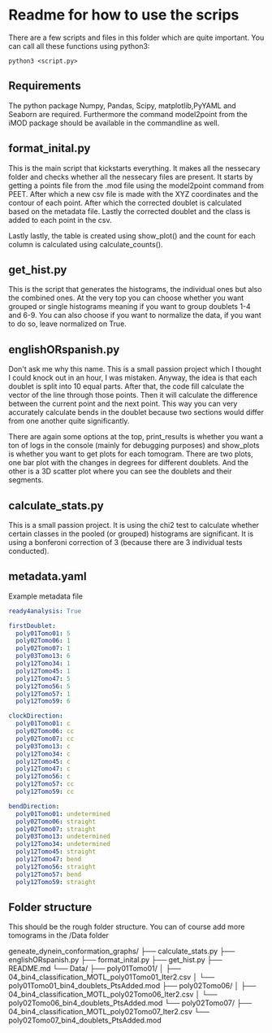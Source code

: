 # Readme for how to use the scrips
There are a few scripts and files in this folder which are quite important. You can call all these functions using python3:

```shell
python3 <script.py>
```

## Requirements
The python package Numpy, Pandas, Scipy, matplotlib,PyYAML and Seaborn are required. Furthermore the command model2point from the iMOD package should be available in the commandline as well.

## format_inital.py
This is the main script that kickstarts everything. It makes all the nessecary folder and checks whether all the nessecary files are present. It starts by getting a points file from the .mod file using the model2point command from PEET. After which a new csv file is made with the XYZ coordinates and the contour of each point. After which the corrected doublet is calculated based on the metadata file. Lastly the corrected doublet and the class is added to each point in the csv. 

Lastly lastly, the table is created using show_plot() and the count for each column is calculated using calculate_counts().

## get_hist.py
This is the script that generates the histograms, the individual ones but also the combined ones. At the very top you can choose whether you want grouped or single histograms meaning if you want to group doublets 1-4 and 6-9. You can also choose if you want to normalize the data, if you want to do so, leave normalized on True. 

## englishORspanish.py
Don't ask me why this name. This is a small passion project which I thought I could knock out in an hour, I was mistaken. Anyway, the idea is that each doublet is split into 10 equal parts. After that, the code fill calculate the vector of the line through those points. Then it will calculate the difference between the current point and the next point. This way you can very accurately calculate bends in the doublet because two sections would differ from one another quite significantly. 

There are again some options at the top, print_results is whether you want a ton of logs in the console (mainly for debugging purposes) and show_plots is whether you want to get plots for each tomogram. There are two plots, one bar plot with the changes in degrees for different doublets. And the other is a 3D scatter plot where you can see the doublets and their segments.

## calculate_stats.py
This is a small passion project. It is using the chi2 test to calculate whether certain classes in the pooled (or grouped) histograms are significant. It is using a bonferoni correction of 3 (because there are 3 individual tests conducted). 

## metadata.yaml
Example metadata file
```yaml
ready4analysis: True

firstDoublet:
  poly01Tomo01: 5
  poly02Tomo06: 1
  poly02Tomo07: 1
  poly03Tomo13: 6
  poly12Tomo34: 1
  poly12Tomo45: 1
  poly12Tomo47: 5
  poly12Tomo56: 5
  poly12Tomo57: 1
  poly12Tomo59: 6

clockDirection:
  poly01Tomo01: c
  poly02Tomo06: cc
  poly02Tomo07: cc
  poly03Tomo13: c
  poly12Tomo34: c
  poly12Tomo45: c
  poly12Tomo47: c
  poly12Tomo56: c
  poly12Tomo57: cc
  poly12Tomo59: cc

bendDirection:
  poly01Tomo01: undetermined
  poly02Tomo06: straight
  poly02Tomo07: straight
  poly03Tomo13: undetermined
  poly12Tomo34: undetermined
  poly12Tomo45: straight
  poly12Tomo47: bend
  poly12Tomo56: straight
  poly12Tomo57: bend
  poly12Tomo59: straight
```

## Folder structure
This should be the rough folder structure. You can of course add more tomograms in the /Data folder

geneate_dynein_conformation_graphs/
├── calculate_stats.py
├── englishORspanish.py
├── format_inital.py
├── get_hist.py
├── README.md
└── Data/
    ├── poly01Tomo01/
    │   ├── 04_bin4_classification_MOTL_poly01Tomo01_Iter2.csv
    │   └── poly01Tomo01_bin4_doublets_PtsAdded.mod
    ├── poly02Tomo06/
    │   ├── 04_bin4_classification_MOTL_poly02Tomo06_Iter2.csv
    │   └── poly02Tomo06_bin4_doublets_PtsAdded.mod
    └── poly02Tomo07/
        ├── 04_bin4_classification_MOTL_poly02Tomo07_Iter2.csv
        └── poly02Tomo07_bin4_doublets_PtsAdded.mod
